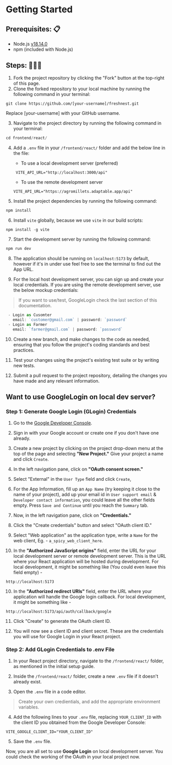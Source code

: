 # Getting Started

<h2>Prerequisites: 📋</h2>

- Node.js <a href="https://nodejs.org/dist/v18.14.0/">v18.14.0</a><br>
- npm (included with Node.js)<br>

<h2>Steps: 🚶‍♂️🚀</h2>

1. Fork the project repository by clicking the "Fork" button at the top-right of this page.<br>
2. Clone the forked repository to your local machine by running the following command in your terminal:<br>

```
git clone https://github.com/[your-username]/freshnest.git
```

Replace [your-username] with your GitHub username.<br>

3. Navigate to the project directory by running the following command in your terminal: <br>

```js
cd frontend/react/
```

4. Add a `.env` file in your `/frontend/react/` folder and add the below line in the file:

   - To use a local development server (preferred)

    ```env
     VITE_API_URL="http://localhost:3000/api"
    ```

   - To use the remote development server 

    ```env
    VITE_API_URL="https://agromillets.adaptable.app/api"
    ```

5. Install the project dependencies by running the following command:

```js
npm install
```
6. Install `vite` globally, because we use `vite` in our build scripts:
```js
npm install -g vite
```

7. Start the development server by running the following command:

```js
npm run dev
```

8. The application should be running on `localhost:5173` by default, however if it's in under use feel free to see the terminal to find out the App URL.

9. For the local host development server, you can sign up and create your local credentials. If you are using the remote development server, use the below mockup credentials:
> If you want to use/test, GoogleLogin check the last section of this documentation.
```js
 - Login as Cusomter 
   email: `customer@gmail.com` | password: `password`
 - Login as Farmer
   email: `farmer@gmail.com` | password: `password`
```
10. Create a new branch, and make changes to the code as needed, ensuring that you follow the project's coding standards and best practices.

11. Test your changes using the project's existing test suite or by writing new tests.

12. Submit a pull request to the project repository, detailing the changes you have made and any relevant information.

## Want to use GoogleLogin on local dev server?

### **Step 1: Generate Google Login (GLogin) Credentials**

1. Go to the [Google Developer Console](https://console.developers.google.com/).
    
2. Sign in with your Google account or create one if you don't have one already.
    
3. Create a new project by clicking on the project drop-down menu at the top of the page and selecting **"New Project."** Give your project a name and click `Create`.
    
4. In the left navigation pane, click on **"OAuth consent screen."**
    
4. Select "External" in the `User Type` field and click `Create`, 
    
5. For the App Information, fill up an `App Name` (try keeping it close to the name of your project), add up your email id in `User support email` & `Developer contact information`, you could leave all the other fields empty. Press `Save and Continue` until you reach the `Summary` tab.  
    
6. Now, in the left navigation pane, click on **"Credentials."**
    
7. Click the "Create credentials" button and select "OAuth client ID."
    
8. Select "Web application" as the application type, write a `Name` for the web client, Eg. - `a_spicy_web_client_here`.  

9. In the **"Authorized JavaScript origins"** field, enter the URL for your local development server or remote development server. This is the URL where your React application will be hosted during development. For local development, it might be something like (You could even leave this field empty) -
```
http://localhost:5173
```

10. In the **"Authorized redirect URIs"** field, enter the URL where your application will handle the Google login callback. For local development, it might be something like -
```
http://localhost:5173/api/auth/callback/google
``` 
    
11. Click "Create" to generate the OAuth client ID.
    
12. You will now see a client ID and client secret. These are the credentials you will use for Google Login in your React project.

### **Step 2: Add GLogin Credentials to .env File**

1. In your React project directory, navigate to the `/frontend/react/` folder, as mentioned in the initial setup guide.
    
2. Inside the `/frontend/react/` folder, create a new `.env` file if it doesn't already exist.
    
3. Open the `.env` file in a code editor.

> Create your own credientials, and add the appropriate environment variables.
    
4. Add the following lines to your `.env` file, replacing `YOUR_CLIENT_ID` with the client ID you obtained from the Google Developer Console:
    
```
VITE_GOOGLE_CLIENT_ID="YOUR_CLIENT_ID"
```
5. Save the `.env` file.

Now, you are all set to use **Google Login** on local development server. You could check the working of the OAuth in your local project now.

